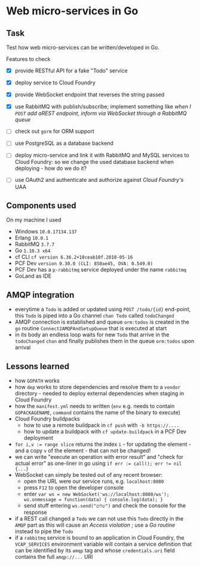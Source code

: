 # Web micro-services in Go

## Task

Test how web micro-services can be written/developed in Go. 

Features to check

- [x] provide RESTful API for a fake "Todo" service
- [x] deploy service to Cloud Foundry
- [x] provide WebSocket endpoint that reverses the string passed
- [x] use RabbitMQ with publish/subscribe; implement something like _when I `POST` add aREST endpoint, inform via WebSocket through a RabbitMQ queue_
- [ ] check out `gorm` for ORM support
- [ ] use PostgreSQL as a database backend
- [ ] deploy micro-service and link it with RabbitMQ and MySQL services to Cloud Foundry: so we change the used database backend when deploying - how do we do it?
- [ ] use OAuth2 and authenticate and authorize against _Cloud Foundry's_ UAA    


## Components used

On my machine I used

- Windows `10.0.17134.137`
- Erlang `10.0.1`
- RabbitMQ `3.7.7`
- Go `1.10.3 x64`
- cf CLI `cf version 6.36.2+18ceab10f.2018-05-16`
- PCF Dev `version 0.30.0 (CLI: 850ae45, OVA: 0.549.0)`
- PCF Dev has a `p-rabbitmq` service deployed under the name `rabbitmq`
- GoLand as IDE 


## AMQP integration
- everytime a `Todo` is added or updated using `POST /todo/{id}` end-point, this `Todo` is piped into a Go channel `chan Todo` called `todoChanged` 
- AMQP connection is established and queue `orm:todos` is created in the `go` routine `Connect2AMQPAndSetupQueue` that is executed at start
- in its body an endless loop waits for new `Todo` that arrive in the `todoChanged` `chan` and finally publishes them in the queue `orm:todos` upon arrival



## Lessons learned

- how `GOPATH` works
- how `dep` works to store dependencies and resolve them to a `vendor` directory - needed to deploy external dependencies when staging in Cloud Foundry
- how the `manifest.yml` needs to written (`env` e.g. needs to contain `GOPACKAGENAME`, `command` contains the name of the binary to execute)
- Cloud Foundry buildpacks
    - how to use a remote buildpack in `cf push` with `-b https://....` 
    - how to update a buildpack with `cf update-buildpack` in a PCF Dev deployment
- `for i,v := range slice` returns the index `i` - for updating the element - and a copy `v` of the element - that can not be changed!  
- we can write "execute an operation with error result" and "check for actual error" as one-liner in go using `if err := call(); err != nil {...}`
- WebSocket can simply be tested out of any recent browser:
    - open the URL were our service runs, e.g. `localhost:8080`
    - press `F12` to open the developer console
    - enter `
var ws = new WebSocket('ws://localhost:8080/ws');
ws.onmessage = function(data) { console.log(data); }    
`
    - send stuff entering `ws.send("שלום")` and check the console for the response
- if a REST call changed a `Todo` we can not use this `Todo` directly in the `AMQP` part as this will cause an _Access violation_ ; use a _Go routine_ instead to pipe the `Todo`
- if a `rabbitmq` service is bound to an application in Cloud Foundry, the `VCAP_SERVICES` environment variable will contain a service definition that can be identified by its `amqp` tag and whose `credentials.uri` field contains the full `amqp://...` URI
